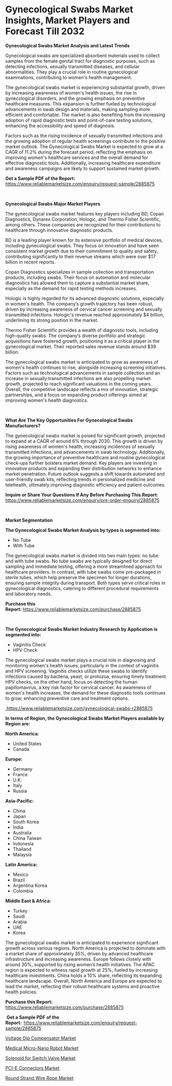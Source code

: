 <p><h1>Gynecological Swabs Market Insights, Market Players and Forecast Till 2032</h1></p><p><strong>Gynecological Swabs Market Analysis and Latest Trends</strong></p>
<p><p>Gynecological swabs are specialized absorbent materials used to collect samples from the female genital tract for diagnostic purposes, such as detecting infections, sexually transmitted diseases, and cellular abnormalities. They play a crucial role in routine gynecological examinations, contributing to women's health management.</p><p>The gynecological swabs market is experiencing substantial growth, driven by increasing awareness of women's health issues, the rise in gynecological disorders, and the growing emphasis on preventive healthcare measures. This expansion is further fueled by technological advancements in swab design and materials, making sampling more efficient and comfortable. The market is also benefiting from the increasing adoption of rapid diagnostic tests and point-of-care testing solutions, enhancing the accessibility and speed of diagnosis.</p><p>Factors such as the rising incidence of sexually transmitted infections and the growing adoption of regular health screenings contribute to the positive market outlook. The Gynecological Swabs Market is expected to grow at a CAGR of 11.2% during the forecast period, reflecting the emphasis on improving women's healthcare services and the overall demand for effective diagnostic tools. Additionally, increasing healthcare expenditure and awareness campaigns are likely to support sustained market growth.</p></p>
<p><strong>Get a Sample PDF of the Report:&nbsp;</strong> <a href="https://www.reliablemarketsize.com/enquiry/request-sample/2885875?utm_campaign=1879&utm_medium=2&utm_source=Github&utm_content=ia&utm_term=13032025&utm_id=gynecological-swabs">https://www.reliablemarketsize.com/enquiry/request-sample/2885875</a></p>
<p>&nbsp;</p>
<p><strong>Gynecological Swabs Major Market Players</strong></p>
<p><p>The gynecological swabs market features key players including BD, Copan Diagnostics, Dynarex Corporation, Hologic, and Thermo Fisher Scientific, among others. These companies are recognized for their contributions to healthcare through innovative diagnostic products.</p><p>BD is a leading player known for its extensive portfolio of medical devices, including gynecological swabs. They focus on innovation and have seen consistent market growth due to their commitment to quality and safety, contributing significantly to their revenue streams which were over $17 billion in recent reports.</p><p>Copan Diagnostics specializes in sample collection and transportation products, including swabs. Their focus on automation and molecular diagnostics has allowed them to capture a substantial market share, especially as the demand for rapid testing methods increases.</p><p>Hologic is highly regarded for its advanced diagnostic solutions, especially in women's health. The company’s growth trajectory has been robust, driven by increasing awareness of cervical cancer screening and sexually transmitted infections. Hologic's revenue reached approximately $4 billion, underlining its strong position in the market.</p><p>Thermo Fisher Scientific provides a wealth of diagnostic tools, including high-quality swabs. The company’s diverse portfolio and strategic acquisitions have fostered growth, positioning it as a critical player in the gynecological market. Their reported sales revenue stands around $39 billion.</p><p>The gynecological swabs market is anticipated to grow as awareness of women's health continues to rise, alongside increasing screening initiatives. Factors such as technological advancements in sample collection and an increase in sexually transmitted infections are also propelling market growth, projected to reach significant valuations in the coming years. Overall, the competitive landscape reflects a mix of innovation, strategic partnerships, and a focus on expanding product offerings aimed at improving women's health diagnostics.</p></p>
<p>&nbsp;</p>
<p><strong>What Are The Key Opportunities For Gynecological Swabs Manufacturers?</strong></p>
<p><p>The gynecological swabs market is poised for significant growth, projected to expand at a CAGR of around 6% through 2030. This growth is driven by rising awareness of women's health, increasing incidences of sexually transmitted infections, and advancements in swab technology. Additionally, the growing importance of preventive healthcare and routine gynecological check-ups further bolsters market demand. Key players are investing in innovative products and expanding their distribution networks to enhance market penetration. Future outlook suggests a shift towards automated and user-friendly swab kits, reflecting trends in personalized medicine and telehealth, ultimately improving diagnostic efficiency and patient outcomes.</p></p>
<p><strong>Inquire or Share Your Questions If Any Before Purchasing This Report:</strong> <a href="https://www.reliablemarketsize.com/enquiry/pre-order-enquiry/2885875?utm_campaign=1879&utm_medium=2&utm_source=Github&utm_content=ia&utm_term=13032025&utm_id=gynecological-swabs">https://www.reliablemarketsize.com/enquiry/pre-order-enquiry/2885875</a></p>
<p>&nbsp;</p>
<p><strong>Market Segmentation</strong></p>
<p><strong>The Gynecological Swabs Market Analysis by types is segmented into:</strong></p>
<p><ul><li>No Tube</li><li>With Tube</li></ul></p>
<p><p>The gynecological swabs market is divided into two main types: no tube and with tube swabs. No tube swabs are typically designed for direct sampling and immediate testing, offering a more streamlined approach for healthcare providers. In contrast, with tube swabs come pre-packaged in sterile tubes, which help preserve the specimen for longer durations, ensuring sample integrity during transport. Both types serve critical roles in gynecological diagnostics, catering to different procedural requirements and laboratory needs.</p></p>
<p><strong>Purchase this Report:&nbsp;</strong><a href="https://www.reliablemarketsize.com/purchase/2885875?utm_campaign=1879&utm_medium=2&utm_source=Github&utm_content=ia&utm_term=13032025&utm_id=gynecological-swabs">https://www.reliablemarketsize.com/purchase/2885875</a></p>
<p>&nbsp;</p>
<p><strong>The Gynecological Swabs Market Industry Research by Application is segmented into:</strong></p>
<p><ul><li>Vaginitis Check</li><li>HPV Check</li></ul></p>
<p><p>The gynecological swabs market plays a crucial role in diagnosing and monitoring women's health issues, particularly in the context of vaginitis and HPV screening. Vaginitis checks utilize these swabs to identify infections caused by bacteria, yeast, or protozoa, ensuring timely treatment. HPV checks, on the other hand, focus on detecting the human papillomavirus, a key risk factor for cervical cancer. As awareness of women's health increases, the demand for these diagnostic tools continues to grow, enhancing preventive care and treatment options.</p></p>
<p><a href="https://www.reliablemarketsize.com/gynecological-swabs-r2885875?utm_campaign=1879&utm_medium=2&utm_source=Github&utm_content=ia&utm_term=13032025&utm_id=gynecological-swabs">&nbsp;https://www.reliablemarketsize.com/gynecological-swabs-r2885875</a></p>
<p><strong>In terms of Region, the Gynecological Swabs Market Players available by Region are:</strong></p>
<p>
    <p> <strong> North America: </strong>
        <ul>
            <li>United States</li>
            <li>Canada</li>
        </ul>
        </p> 
    <p> <strong> Europe: </strong>
        <ul>
            <li>Germany</li>
            <li>France</li>
            <li>U.K.</li>
            <li>Italy</li>
            <li>Russia</li>
        </ul>
        </p> 
    <p> <strong> Asia-Pacific: </strong>
        <ul>
            <li>China</li>
            <li>Japan</li>
            <li>South Korea</li>
            <li>India</li>
            <li>Australia</li>
            <li>China Taiwan</li>
            <li>Indonesia</li>
            <li>Thailand</li>
            <li>Malaysia</li>
        </ul>
        </p> 
    <p> <strong> Latin America: </strong>
        <ul>
            <li>Mexico</li>
            <li>Brazil</li>
            <li>Argentina Korea</li>
            <li>Colombia</li>
        </ul>
        </p> 
    <p> <strong> Middle East & Africa: </strong>
        <ul>
            <li>Turkey</li>
            <li>Saudi</li>
            <li>Arabia</li>
            <li>UAE</li>
            <li>Korea</li>
        </ul>
    </p>
    </p>
<p><p>The gynecological swabs market is anticipated to experience significant growth across various regions. North America is projected to dominate with a market share of approximately 35%, driven by advanced healthcare infrastructure and increasing awareness. Europe follows closely with around 30%, supported by rising women’s health initiatives. The APAC region is expected to witness rapid growth at 25%, fueled by increasing healthcare investments. China holds a 10% share, reflecting its expanding healthcare landscape. Overall, North America and Europe are expected to lead the market, reflecting their robust healthcare systems and proactive health policies.</p></p>
<p><strong>Purchase this Report: </strong><a href="https://www.reliablemarketsize.com/purchase/2885875?utm_campaign=1879&utm_medium=2&utm_source=Github&utm_content=ia&utm_term=13032025&utm_id=gynecological-swabs">https://www.reliablemarketsize.com/purchase/2885875</a></p>
<p>&nbsp;<strong>Get a Sample PDF of the Report:&nbsp;&nbsp;</strong><a href="https://www.reliablemarketsize.com/enquiry/request-sample/2885875?utm_campaign=1879&utm_medium=2&utm_source=Github&utm_content=ia&utm_term=13032025&utm_id=gynecological-swabs">https://www.reliablemarketsize.com/enquiry/request-sample/2885875</a></p>
<p><strong></strong></p>
<p><p><a href="https://github.com/rojannovarwd/Market-Research-Report-List-1/blob/main/voltage-dip-compensator-market.md?utm_campaign=1879&utm_medium=2&utm_source=Github&utm_content=ia&utm_term=13032025&utm_id=gynecological-swabs">Voltage Dip Compensator Market</a></p><p><a href="https://github.com/dahcheeviola/Market-Research-Report-List-1/blob/main/medical-micro-nano-robot-market.md?utm_campaign=1879&utm_medium=2&utm_source=Github&utm_content=ia&utm_term=13032025&utm_id=gynecological-swabs">Medical Micro-Nano Robot Market</a></p><p><a href="https://github.com/dichkotuanny/Market-Research-Report-List-1/blob/main/solenoid-for-switch-valve-market.md?utm_campaign=1879&utm_medium=2&utm_source=Github&utm_content=ia&utm_term=13032025&utm_id=gynecological-swabs">Solenoid for Switch Valve Market</a></p><p><a href="https://github.com/marrahcerpas05/Market-Research-Report-List-1/blob/main/pci-e-connectors-market.md?utm_campaign=1879&utm_medium=2&utm_source=Github&utm_content=ia&utm_term=13032025&utm_id=gynecological-swabs">PCI-E Connectors Market</a></p><p><a href="https://github.com/leiliariahxw/Market-Research-Report-List-1/blob/main/round-strand-wire-rope-market.md?utm_campaign=1879&utm_medium=2&utm_source=Github&utm_content=ia&utm_term=13032025&utm_id=gynecological-swabs">Round Strand Wire Rope Market</a></p></p>